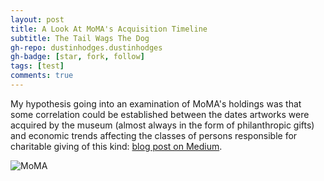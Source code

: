 ```yaml
---
layout: post
title: A Look At MoMA's Acquisition Timeline
subtitle: The Tail Wags The Dog
gh-repo: dustinhodges.dustinhodges
gh-badge: [star, fork, follow]
tags: [test]
comments: true
---
```


My hypothesis going into an examination of MoMA's holdings was that some correlation could be established between the dates artworks were acquired by the museum (almost always in the form of philanthropic gifts) and economic trends affecting the classes of persons responsible for charitable giving of this kind: [blog post on Medium](https://medium.com/@hodges.dustin/a-look-at-momas-acquisition-timeline-77739cbf6acd).

![MoMA](https://robbreportedit.files.wordpress.com/2019/05/moma-pick--e1557163243773.png?w=660)
